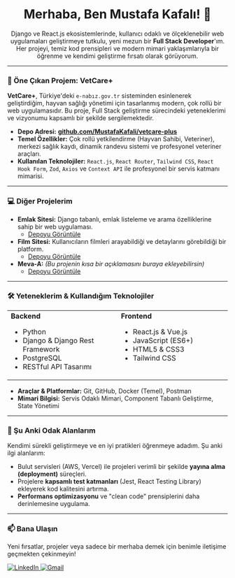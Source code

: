 <div align="center">
  <h1 align="center">Merhaba, Ben Mustafa Kafalı! 👋</h1>
</div>

<p align="center">
  Django ve React.js ekosistemlerinde, kullanıcı odaklı ve ölçeklenebilir web uygulamaları geliştirmeye tutkulu, yeni mezun bir <strong>Full Stack Developer</strong>'ım. Her projeyi, temiz kod prensipleri ve modern mimari yaklaşımlarıyla bir öğrenme ve kendimi geliştirme fırsatı olarak görüyorum.
</p>

---

### 🚀 Öne Çıkan Projem: VetCare+

**VetCare+**, Türkiye'deki `e-nabız.gov.tr` sisteminden esinlenerek geliştirdiğim, hayvan sağlığı yönetimi için tasarlanmış modern, çok rollü bir web uygulamasıdır. Bu proje, Full Stack geliştirme sürecindeki yeteneklerimi ve vizyonumu kapsamlı bir şekilde sergilemektedir.

-   **Depo Adresi:** [**github.com/MustafaKafali/vetcare-plus**](https://github.com/MustafaKafali/vetcare-plus)
-   **Temel Özellikler:** Çok rollü yetkilendirme (Hayvan Sahibi, Veteriner), merkezi sağlık kaydı, dinamik randevu sistemi ve profesyonel veteriner araçları.
-   **Kullanılan Teknolojiler:** `React.js`, `React Router`, `Tailwind CSS`, `React Hook Form`, `Zod`, `Axios` ve `Context API` ile profesyonel bir servis katmanı mimarisi.

---

### 💻 Diğer Projelerim

-   **Emlak Sitesi:** Django tabanlı, emlak listeleme ve arama özelliklerine sahip bir web uygulaması.
    -   [Depoyu Görüntüle](https://github.com/MustafaKafali/emlak-sitesi-)
-   **Film Sitesi:** Kullanıcıların filmleri arayabildiği ve detaylarını görebildiği bir platform.
    -   [Depoyu Görüntüle](https://github.com/MustafaKafali/film-sitesi)
-   **Meva-A:** _(Bu projenin kısa bir açıklamasını buraya ekleyebilirsin)_
    -   [Depoyu Görüntüle](https://github.com/MustafaKafali/Meva-A-)

---

### 🛠️ Yeteneklerim & Kullandığım Teknolojiler

<table>
  <tr>
    <td valign="top" width="50%">
      <strong>Backend</strong>
      <ul>
        <li>Python</li>
        <li>Django & Django Rest Framework</li>
        <li>PostgreSQL</li>
        <li>RESTful API Tasarımı</li>
      </ul>
    </td>
    <td valign="top" width="50%">
      <strong>Frontend</strong>
      <ul>
        <li>React.js & Vue.js</li>
        <li>JavaScript (ES6+)</li>
        <li>HTML5 & CSS3</li>
        <li>Tailwind CSS</li>
      </ul>
    </td>
  </tr>
</table>

-   **Araçlar & Platformlar:** Git, GitHub, Docker (Temel), Postman
-   **Mimari Bilgisi:** Servis Odaklı Mimari, Component Tabanlı Geliştirme, State Yönetimi

---

### 🌱 Şu Anki Odak Alanlarım

Kendimi sürekli geliştirmeye ve en iyi pratikleri öğrenmeye adadım. Şu anki ilgi alanlarım:

-   Bulut servisleri (AWS, Vercel) ile projeleri verimli bir şekilde **yayına alma (deployment)** süreçleri.
-   Projelere **kapsamlı test katmanları** (Jest, React Testing Library) ekleyerek kod kalitesini artırma.
-   **Performans optimizasyonu** ve "clean code" prensiplerini daha derinlemesine uygulama.

---

### 📫 Bana Ulaşın

Yeni fırsatlar, projeler veya sadece bir merhaba demek için benimle iletişime geçmekten çekinmeyin!

<p align="left">
  <a href="https://www.linkedin.com/in/mustafa-kafal%C4%B1-aaa0b11a3/" target="_blank">
    <img src="https://img.shields.io/badge/LinkedIn-0077B5?style=for-the-badge&logo=linkedin&logoColor=white" alt="LinkedIn"/>
  </a>
  <a href="mailto:mustafakafali.dev@gmail.com">
    <img src="https://img.shields.io/badge/Gmail-D14836?style=for-the-badge&logo=gmail&logoColor=white" alt="Gmail"/>
  </a>
</p>
